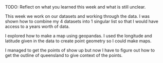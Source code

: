 TODO: Reflect on what you learned this week and what is still unclear.

This week we work on our datasets and working through the data. I was shown how to combine my 4 datasets into 1 singular list so that I would have access to a years worth of data.

I explored how to make a map using geopandas. I used the longitude and latitude given in the data to create point geometry so I could make maps.

I managed to get the points of show up but now I have to figure out how to get the outline of queensland to give context of the points.
